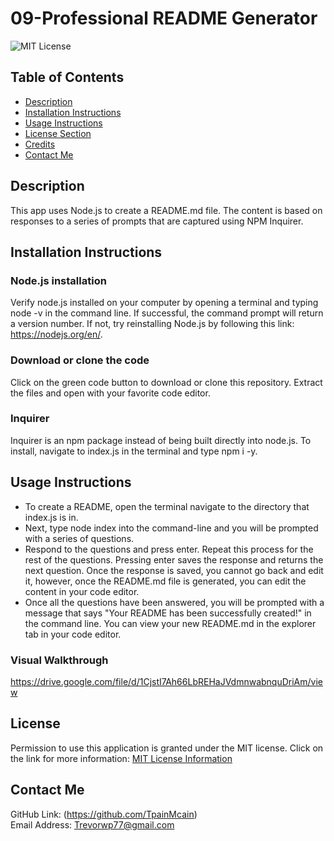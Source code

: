 # 09-Professional README Generator
![MIT License](https://img.shields.io/badge/license-MIT-important)

## Table of Contents
  - [Description](#description)
  - [Installation Instructions](#installation-instructions)
  - [Usage Instructions](#usage-instructions)
  - [License Section](#license)
  - [Credits](#credits)
  - [Contact Me](#contact-me)
  
## Description
This app uses Node.js to create a README.md file. The content is based on responses to a series of prompts that are captured using NPM Inquirer.
  
## Installation Instructions
  ### Node.js installation
  Verify node.js installed on your computer by opening a terminal and typing node -v in the command line. If successful, the command prompt will return a version number. If not, try reinstalling Node.js by following this link: https://nodejs.org/en/.
  ###  Download or clone the code
  Click on the green code button to download or clone this repository. Extract the files and open with your favorite code editor.
  ### Inquirer
  Inquirer is an npm package instead of being built directly into node.js. To install, navigate to index.js in the terminal and type npm i -y.
  
## Usage Instructions
* To create a README, open the terminal navigate to the directory that index.js is in.
* Next, type node index into the command-line and you will be prompted with a series of questions.
* Respond to the questions and press enter. Repeat this process for the rest of the questions. Pressing enter saves the response and returns the next question. Once the response is saved, you cannot go back and edit it, however, once the README.md file is generated, you can edit the content in your code editor.
* Once all the questions have been answered, you will be prompted with a message that says "Your README has been successfully created!" in the command line. You can view your new README.md in the explorer tab in your code editor.
### Visual Walkthrough
https://drive.google.com/file/d/1CjstI7Ah66LbREHaJVdmnwabnquDriAm/view
    
## License
Permission to use this application is granted under the MIT license.
Click on the link for more information: [MIT License Information](https://opensource.org/licenses/MIT)
  
## Contact Me
GitHub Link: (https://github.com/TpainMcain)<br>
Email Address: <Trevorwp77@gmail.com>

